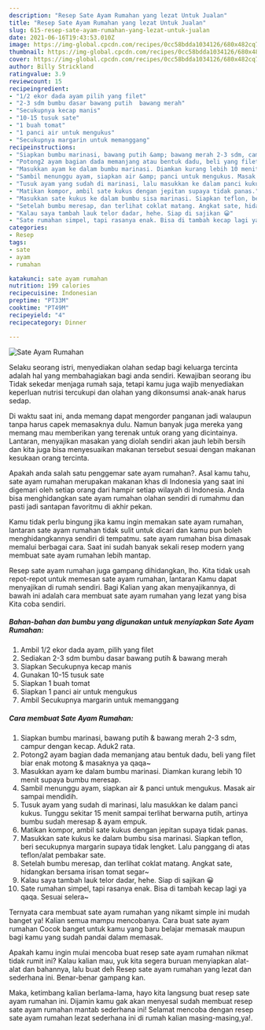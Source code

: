 ```yaml
---
description: "Resep Sate Ayam Rumahan yang lezat Untuk Jualan"
title: "Resep Sate Ayam Rumahan yang lezat Untuk Jualan"
slug: 615-resep-sate-ayam-rumahan-yang-lezat-untuk-jualan
date: 2021-06-16T19:43:53.010Z
image: https://img-global.cpcdn.com/recipes/0cc58bdda1034126/680x482cq70/sate-ayam-rumahan-foto-resep-utama.jpg
thumbnail: https://img-global.cpcdn.com/recipes/0cc58bdda1034126/680x482cq70/sate-ayam-rumahan-foto-resep-utama.jpg
cover: https://img-global.cpcdn.com/recipes/0cc58bdda1034126/680x482cq70/sate-ayam-rumahan-foto-resep-utama.jpg
author: Billy Strickland
ratingvalue: 3.9
reviewcount: 15
recipeingredient:
- "1/2 ekor dada ayam pilih yang filet"
- "2-3 sdm bumbu dasar bawang putih  bawang merah"
- "Secukupnya kecap manis"
- "10-15 tusuk sate"
- "1 buah tomat"
- "1 panci air untuk mengukus"
- "Secukupnya margarin untuk memanggang"
recipeinstructions:
- "Siapkan bumbu marinasi, bawang putih &amp; bawang merah 2-3 sdm, campur dengan kecap. Aduk2 rata."
- "Potong2 ayam bagian dada memanjang atau bentuk dadu, beli yang filet biar enak motong &amp; masaknya ya qaqa~"
- "Masukkan ayam ke dalam bumbu marinasi. Diamkan kurang lebih 10 menit supaya bumbu meresap."
- "Sambil menunggu ayam, siapkan air &amp; panci untuk mengukus. Masak air sampai mendidih."
- "Tusuk ayam yang sudah di marinasi, lalu masukkan ke dalam panci kukus. Tunggu sekitar 15 menit sampai terlihat berwarna putih, artinya bumbu sudah meresap &amp; ayam empuk."
- "Matikan kompor, ambil sate kukus dengan jepitan supaya tidak panas."
- "Masukkan sate kukus ke dalam bumbu sisa marinasi. Siapkan teflon, beri secukupnya margarin supaya tidak lengket. Lalu panggang di atas teflon/alat pembakar sate."
- "Setelah bumbu meresap, dan terlihat coklat matang. Angkat sate, hidangkan bersama irisan tomat segar~"
- "Kalau saya tambah lauk telor dadar, hehe. Siap di sajikan 😀"
- "Sate rumahan simpel, tapi rasanya enak. Bisa di tambah kecap lagi ya qaqa. Sesuai selera~"
categories:
- Resep
tags:
- sate
- ayam
- rumahan

katakunci: sate ayam rumahan 
nutrition: 199 calories
recipecuisine: Indonesian
preptime: "PT33M"
cooktime: "PT49M"
recipeyield: "4"
recipecategory: Dinner

---
```



![Sate Ayam Rumahan](https://img-global.cpcdn.com/recipes/0cc58bdda1034126/680x482cq70/sate-ayam-rumahan-foto-resep-utama.jpg)

Selaku seorang istri, menyediakan olahan sedap bagi keluarga tercinta adalah hal yang membahagiakan bagi anda sendiri. Kewajiban seorang ibu Tidak sekedar menjaga rumah saja, tetapi kamu juga wajib menyediakan keperluan nutrisi tercukupi dan olahan yang dikonsumsi anak-anak harus sedap.

Di waktu  saat ini, anda memang dapat mengorder panganan jadi walaupun tanpa harus capek memasaknya dulu. Namun banyak juga mereka yang memang mau memberikan yang terenak untuk orang yang dicintainya. Lantaran, menyajikan masakan yang diolah sendiri akan jauh lebih bersih dan kita juga bisa menyesuaikan makanan tersebut sesuai dengan makanan kesukaan orang tercinta. 



Apakah anda salah satu penggemar sate ayam rumahan?. Asal kamu tahu, sate ayam rumahan merupakan makanan khas di Indonesia yang saat ini digemari oleh setiap orang dari hampir setiap wilayah di Indonesia. Anda bisa menghidangkan sate ayam rumahan olahan sendiri di rumahmu dan pasti jadi santapan favoritmu di akhir pekan.

Kamu tidak perlu bingung jika kamu ingin memakan sate ayam rumahan, lantaran sate ayam rumahan tidak sulit untuk dicari dan kamu pun boleh menghidangkannya sendiri di tempatmu. sate ayam rumahan bisa dimasak memalui berbagai cara. Saat ini sudah banyak sekali resep modern yang membuat sate ayam rumahan lebih mantap.

Resep sate ayam rumahan juga gampang dihidangkan, lho. Kita tidak usah repot-repot untuk memesan sate ayam rumahan, lantaran Kamu dapat menyajikan di rumah sendiri. Bagi Kalian yang akan menyajikannya, di bawah ini adalah cara membuat sate ayam rumahan yang lezat yang bisa Kita coba sendiri.

<!--inarticleads1-->

##### Bahan-bahan dan bumbu yang digunakan untuk menyiapkan Sate Ayam Rumahan:

1. Ambil 1/2 ekor dada ayam, pilih yang filet
1. Sediakan 2-3 sdm bumbu dasar bawang putih &amp; bawang merah
1. Siapkan Secukupnya kecap manis
1. Gunakan 10-15 tusuk sate
1. Siapkan 1 buah tomat
1. Siapkan 1 panci air untuk mengukus
1. Ambil Secukupnya margarin untuk memanggang




<!--inarticleads2-->

##### Cara membuat Sate Ayam Rumahan:

1. Siapkan bumbu marinasi, bawang putih &amp; bawang merah 2-3 sdm, campur dengan kecap. Aduk2 rata.
1. Potong2 ayam bagian dada memanjang atau bentuk dadu, beli yang filet biar enak motong &amp; masaknya ya qaqa~
1. Masukkan ayam ke dalam bumbu marinasi. Diamkan kurang lebih 10 menit supaya bumbu meresap.
1. Sambil menunggu ayam, siapkan air &amp; panci untuk mengukus. Masak air sampai mendidih.
1. Tusuk ayam yang sudah di marinasi, lalu masukkan ke dalam panci kukus. Tunggu sekitar 15 menit sampai terlihat berwarna putih, artinya bumbu sudah meresap &amp; ayam empuk.
1. Matikan kompor, ambil sate kukus dengan jepitan supaya tidak panas.
1. Masukkan sate kukus ke dalam bumbu sisa marinasi. Siapkan teflon, beri secukupnya margarin supaya tidak lengket. Lalu panggang di atas teflon/alat pembakar sate.
1. Setelah bumbu meresap, dan terlihat coklat matang. Angkat sate, hidangkan bersama irisan tomat segar~
1. Kalau saya tambah lauk telor dadar, hehe. Siap di sajikan 😀
1. Sate rumahan simpel, tapi rasanya enak. Bisa di tambah kecap lagi ya qaqa. Sesuai selera~




Ternyata cara membuat sate ayam rumahan yang nikamt simple ini mudah banget ya! Kalian semua mampu mencobanya. Cara buat sate ayam rumahan Cocok banget untuk kamu yang baru belajar memasak maupun bagi kamu yang sudah pandai dalam memasak.

Apakah kamu ingin mulai mencoba buat resep sate ayam rumahan nikmat tidak rumit ini? Kalau kalian mau, yuk kita segera buruan menyiapkan alat-alat dan bahannya, lalu buat deh Resep sate ayam rumahan yang lezat dan sederhana ini. Benar-benar gampang kan. 

Maka, ketimbang kalian berlama-lama, hayo kita langsung buat resep sate ayam rumahan ini. Dijamin kamu gak akan menyesal sudah membuat resep sate ayam rumahan mantab sederhana ini! Selamat mencoba dengan resep sate ayam rumahan lezat sederhana ini di rumah kalian masing-masing,ya!.

